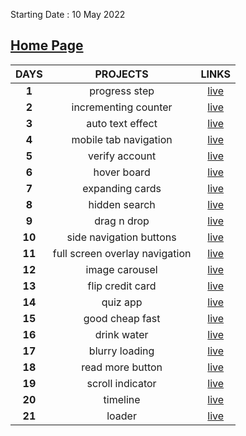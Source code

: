 Starting Date : 10 May 2022

## [Home Page](https://21-day.netlify.app/)

| **DAYS** | **PROJECTS** | **LINKS** |
|:--------:|:------------:|:---------:|
| **1** | progress step | [live](https://21-day.netlify.app/progress-step/index.html) |
| **2** | incrementing counter |[live](https://21-day.netlify.app/incrementing-counter/index.html) |
| **3** | auto text effect | [live](https://21-day.netlify.app/auto-text-effect/index.html) |
| **4** | mobile tab navigation | [live](https://21-day.netlify.app/mobile-tab-navigation/index.html) |
| **5** | verify account | [live](https://21-day.netlify.app/verify-account/index.html) |
| **6** | hover board | [live](https://21-day.netlify.app/hover-board/index.html) |
| **7** | expanding cards | [live](https://21-day.netlify.app/expanding-cards/index.html) |
| **8** | hidden search | [live](https://21-day.netlify.app/hidden-search/index.html) |
| **9** | drag n drop | [live](https://21-day.netlify.app/drag-n-drop/index.html) |
| **10**| side navigation buttons | [live](https://21-day.netlify.app/side-navigation-buttons/index.html) |
| **11**| full screen overlay navigation | [live](https://21-day.netlify.app/full-screen-overlay-navigation/index.html) |
| **12**| image carousel | [live](https://21-day.netlify.app/image-carousel/index.html) |
| **13**| flip credit card | [live](https://21-day.netlify.app/flip-credit-card/index.html) |
| **14**| quiz app | [live](https://21-day.netlify.app/quiz-app/index.html) |
| **15**| good cheap fast | [live](https://21-day.netlify.app/good-cheap-fast/index.html) |
| **16**| drink water | [live](https://21-day.netlify.app/drink-water/index.html) |
| **17**| blurry loading | [live](https://21-day.netlify.app/blurry-loading/index.html) |
| **18**| read more button | [live](https://21-day.netlify.app/read-more-button/index.html) |
| **19**| scroll indicator | [live](https://21-day.netlify.app/scroll-indicator/index.html) |
| **20**| timeline | [live](https://21-day.netlify.app/timeline/index.html) |
| **21**| loader | [live](https://21-day.netlify.app/loader/index.html) |

